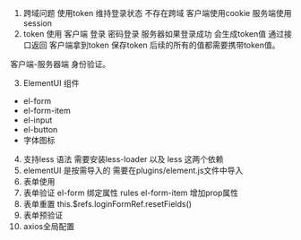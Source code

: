 1. 跨域问题 使用token 维持登录状态
不存在跨域 客户端使用cookie 服务端使用session
2. token 使用
客户端  登录 密码登录
服务器如果登录成功 会生成token值  通过接口返回
客户端拿到token 保存token
后续的所有的值都需要携带token值。

客户端-服务器端 身份验证。

3. ElementUI 组件  
- el-form
- el-form-item
- el-input
- el-button
- 字体图标

4. 支持less 语法
需要安装less-loader 以及 less 这两个依赖
5. elementUI 是按需导入的
需要在plugins/element.js文件中导入
6. 表单使用
7. 表单验证
el-form 绑定属性  rules
el-form-item 增加prop属性
8. 表单重置  this.$refs.loginFormRef.resetFields()
9. 表单预验证
10. axios全局配置